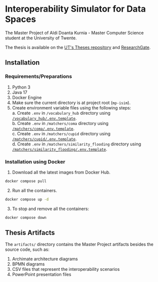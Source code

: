# Interoperability Simulator for Data Spaces

The Master Project of Aldi Doanta Kurnia - Master Computer Science student at the University of Twente.

The thesis is available on the [UT's Theses repository](https://essay.utwente.nl/97460/) and [ResearchGate](https://doi.org/10.13140/RG.2.2.27278.95042).

## Installation
### Requirements/Preparations
1. Python 3
2. Java 17
3. Docker Engine
4. Make sure the current directory is at project root (`mp-isim`).
5. Create environment variable files using the following steps:  
  a. Create `.env` in `/vocabulary_hub` directory using [`/vocabulary_hub/.env.template`](vocabulary_hub/.env.template).   
  b. Create `.env` in `/matchers/coma` directory using [`/matchers/coma/.env.template`](matchers/coma/.env.template).   
  c. Create `.env` in `/matchers/cupid` directory using [`/matchers/cupid/.env.template`](matchers/cupid/.env.template).   
  d. Create `.env` in `/matchers/similarity_flooding` directory using [`/matchers/similarity_flooding/.env.template`](matchers/similarity_flooding/.env.template).   

### Installation using Docker
1. Download all the latest images from Docker Hub.
```bash
docker compose pull
```
2. Run all the containers.
```bash
docker compose up -d
```
3. To stop and remove all the containers:
```bash
docker compose down
```

## Thesis Artifacts
The `artifacts/` directory contains the Master Project artifacts besides the source code, such as:
1. Archimate architecture diagrams
2. BPMN diagrams
3. CSV files that represent the interoperability scenarios
4. PowerPoint presentation files

